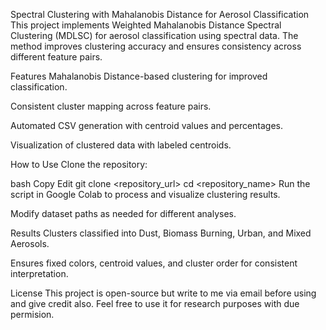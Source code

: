 Spectral Clustering with Mahalanobis Distance for Aerosol Classification
This project implements Weighted Mahalanobis Distance Spectral Clustering (MDLSC) for aerosol classification using spectral data. The method improves clustering accuracy and ensures consistency across different feature pairs.

Features
Mahalanobis Distance-based clustering for improved classification.

Consistent cluster mapping across feature pairs.

Automated CSV generation with centroid values and percentages.

Visualization of clustered data with labeled centroids.

How to Use
Clone the repository:

bash
Copy
Edit
git clone <repository_url>
cd <repository_name>
Run the script in Google Colab to process and visualize clustering results.

Modify dataset paths as needed for different analyses.

Results
Clusters classified into Dust, Biomass Burning, Urban, and Mixed Aerosols.

Ensures fixed colors, centroid values, and cluster order for consistent interpretation.

License
This project is open-source but write to me via email before using and give credit also. Feel free to use it for research purposes with due permision.
